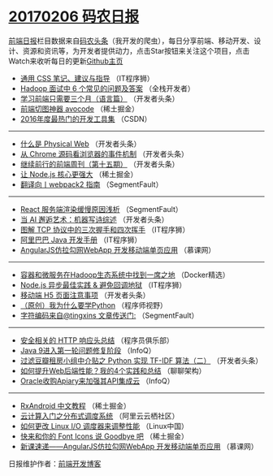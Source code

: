 # [20170206 码农日报](https://toutiao.qdkfweb.cn/date/2017/02/06)

[前端日报](https://qdkfweb.cn/c/news)栏目数据来自[码农头条](https://toutiao.qdkfweb.cn/)（我开发的爬虫），每日分享前端、移动开发、设计、资源和资讯等，为开发者提供动力，点击Star按钮来关注这个项目，点击Watch来收听每日的更新[Github主页](https://github.com/kujian/frontendDaily)
* [通用 CSS 笔记、建议与指导](https://toutiao.qdkfweb.cn/24998.html) （IT程序狮）
* [Hadoop 面试中 6 个常见的问题及答案](https://toutiao.qdkfweb.cn/24980.html) （全栈开发者）
* [学习前端只需要三个月（语言篇）](https://toutiao.qdkfweb.cn/25040.html) （开发者头条）
* [前端切图神器 avocode](https://toutiao.qdkfweb.cn/25075.html) （稀土掘金）
* [2016年度最热门的开发工具集](https://toutiao.qdkfweb.cn/25008.html) （CSDN）

***
* [什么是 Physical Web](https://toutiao.qdkfweb.cn/25036.html) （开发者头条）
* [从 Chrome 源码看浏览器的事件机制](https://toutiao.qdkfweb.cn/25035.html) （开发者头条）
* [继续前行的前端周刊（第十五期）](https://toutiao.qdkfweb.cn/25037.html) （开发者头条）
* [让 Node.js 核心更强大](https://toutiao.qdkfweb.cn/25073.html) （稀土掘金）
* [翻译向丨webpack2 指南](https://toutiao.qdkfweb.cn/25046.html) （SegmentFault）

***
* [React 服务端渲染缓慢原因浅析](https://toutiao.qdkfweb.cn/25049.html) （SegmentFault）
* [当 AI 邂逅艺术：机器写诗综述](https://toutiao.qdkfweb.cn/25043.html) （开发者头条）
* [图解 TCP 协议中的三次握手和四次挥手](https://toutiao.qdkfweb.cn/25065.html) （IT程序狮）
* [阿里巴巴 Java 开发手册](https://toutiao.qdkfweb.cn/24997.html) （IT程序狮）
* [AngularJS仿拉勾网WebApp 开发移动端单页应用](https://toutiao.qdkfweb.cn/25014.html) （慕课网）

***
* [容器和微服务在Hadoop生态系统中找到一席之地](https://toutiao.qdkfweb.cn/24978.html) （Docker精选）
* [Node.js 异步最佳实践 &#038; 避免回调地狱](https://toutiao.qdkfweb.cn/25066.html) （IT程序狮）
* [移动端 H5 页面注意事项](https://toutiao.qdkfweb.cn/25078.html) （开发者头条）
* [（原创）我为什么要学Python](https://toutiao.qdkfweb.cn/24995.html) （程序师视野）
* [字符编码来自@tingxins 文章传送门:](https://toutiao.qdkfweb.cn/25048.html) （SegmentFault）

***
* [安全相关的 HTTP 响应头总结](https://toutiao.qdkfweb.cn/25030.html) （程序员俱乐部）
* [Java 9进入第一轮问题修复阶段](https://toutiao.qdkfweb.cn/25010.html) （InfoQ）
* [过滤豆瓣租房小组中介贴之 Python 实现 TF-IDF 算法（二）](https://toutiao.qdkfweb.cn/25042.html) （开发者头条）
* [如何提升Web后端性能？我的4个实践和总结](https://toutiao.qdkfweb.cn/25022.html) （聊聊架构）
* [Oracle收购Apiary来加强其API集成云](https://toutiao.qdkfweb.cn/24974.html) （InfoQ）

***
* [RxAndroid 中文教程](https://toutiao.qdkfweb.cn/25070.html) （稀土掘金）
* [云计算入门之分布式调度系统](https://toutiao.qdkfweb.cn/25024.html) （阿里云云栖社区）
* [如何更改 Linux I/O 调度器来调整性能](https://toutiao.qdkfweb.cn/24988.html) （Linux中国）
* [快来和你的 Font Icons 说 Goodbye 吧](https://toutiao.qdkfweb.cn/25072.html) （稀土掘金）
* [新课速递——AngularJS仿拉勾网WebApp 开发移动端单页应用](https://toutiao.qdkfweb.cn/25015.html) （慕课网）

日报维护作者：[前端开发博客](https://qdkfweb.cn/) 